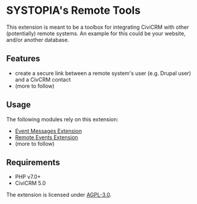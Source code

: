 # SYSTOPIA's Remote Tools

This extension is meant to be a toolbox for integrating CiviCRM
with other (potentially) remote systems. An example for this
could be your website, and/or another database.
  
## Features

* create a secure link between a remote system's user (e.g. Drupal user) and a CivCRM contact
* (more to follow)

## Usage

The following modules rely on this extension:

* [Event Messages Extension](https://github.com/systopia/de.systopia.eventmessages)
* [Remote Events Extension](https://github.com/systopia/de.systopia.remoteevent)
* (more to follow) 

## Requirements

* PHP v7.0+
* CiviCRM 5.0


The extension is licensed under [AGPL-3.0](LICENSE.txt).
